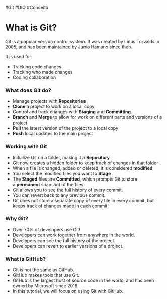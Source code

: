 #Git #DIO #Conceito

# What is Git?

Git is a popular version control system. It was created by Linus Torvalds in 2005, and has been maintained by Junio Hamano since then.

It is used for:
- Tracking code changes
- Tracking who made changes
- Coding collaboration

### What does Git do?

- Manage projects with **Repositories**
- **Clone** a project to work on a local copy
- Control and track changes with **Staging** and **Committing**
- **Branch** and **Merge** to allow for work on different parts and versions of a project
- **Pull** the latest version of the project to a local copy
- **Push** local updates to the main project

### Working with Git

- Initialize Git on a folder, making it a **Repository**
- Git now creates a hidden folder to keep track of changes in that folder
- When a file is changed, added or deleted, it is considered **modified**
- You select the modified files you want to **Stage**
- The **Staged** files are **Committed**, which prompts Git to store a **permanent** snapshot of the files
- Git allows you to see the full history of every commit.
- You can revert back to any previous commit.
- Git does not store a separate copy of every file in every commit, but keeps track of changes made in each commit!

### Why Git?

- Over 70% of developers use Git!
- Developers can work together from anywhere in the world.
- Developers can see the full history of the project.
- Developers can revert to earlier versions of a project.

### What is GitHub?

- Git is not the same as GitHub.
- GitHub makes tools that use Git.
- GitHub is the largest host of source code in the world, and has been owned by Microsoft since 2018.
- In this tutorial, we will focus on using Git with GitHub.